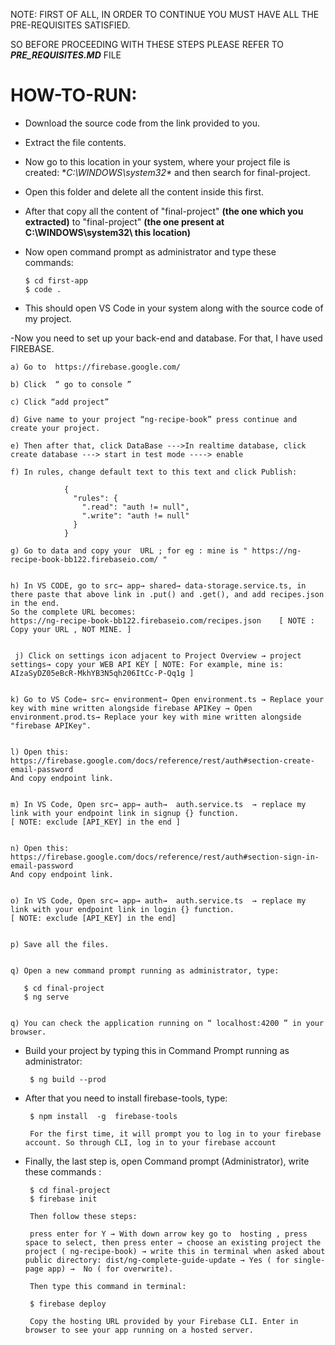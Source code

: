 NOTE: FIRST OF ALL, IN ORDER TO CONTINUE YOU MUST HAVE ALL THE PRE-REQUISITES SATISFIED.

SO BEFORE PROCEEDING WITH THESE STEPS PLEASE REFER TO ***PRE_REQUISITES.MD*** FILE 


# HOW-TO-RUN:

- Download the source code from the link provided to you.

- Extract the file contents. 
 
- Now go to this location in your system, where your project file is created: **C:\WINDOWS\system32\**  and then search for final-project.

- Open this folder and delete all the content inside this first. 

- After that copy all the content of "final-project" **(the one which you extracted)** to  "final-project" **(the one present at C:\WINDOWS\system32\ this location)**

- Now open command prompt as administrator and type these commands:

      $ cd first-app
      $ code . 

- This should open VS Code in your system along with the source code of my project.

-Now you need to set up your back-end and database. For that, I have used FIREBASE.

    a) Go to  https://firebase.google.com/
  
    b) Click  “ go to console ”
  
    c) Click “add project”
  
    d) Give name to your project “ng-recipe-book” press continue and create your project.
  
    e) Then after that, click DataBase --->In realtime database, click create database ---> start in test mode ----> enable
    
    f) In rules, change default text to this text and click Publish:
  
                {
                  "rules": {
                    ".read": "auth != null",
                    ".write": "auth != null"
                  }
                }
        
    g) Go to data and copy your  URL ; for eg : mine is " https://ng-recipe-book-bb122.firebaseio.com/ "
    
  
    h) In VS CODE, go to src→ app→ shared→ data-storage.service.ts, in there paste that above link in .put() and .get(), and add recipes.json in the end.
    So the complete URL becomes:
    https://ng-recipe-book-bb122.firebaseio.com/recipes.json    [ NOTE : Copy your URL , NOT MINE. ]
    
    
     j) Click on settings icon adjacent to Project Overview → project settings→ copy your WEB API KEY [ NOTE: For example, mine is: AIzaSyDZ05eBcR-MkhYB3N5qh206ItCc-P-Qq1g ]
     
  
    k) Go to VS Code→ src→ environment→ Open environment.ts → Replace your key with mine written alongside firebase APIKey → Open environment.prod.ts→ Replace your key with mine written alongside "firebase APIKey".
    
    
    l) Open this:   https://firebase.google.com/docs/reference/rest/auth#section-create-email-password
    And copy endpoint link.


    m) In VS Code, Open src→ app→ auth→  auth.service.ts  → replace my link with your endpoint link in signup {} function.  
    [ NOTE: exclude [API_KEY] in the end ]


    n) Open this:   https://firebase.google.com/docs/reference/rest/auth#section-sign-in-email-password
    And copy endpoint link.


    o) In VS Code, Open src→ app→ auth→  auth.service.ts  → replace my link with your endpoint link in login {} function.
    [ NOTE: exclude [API_KEY] in the end]
  
  
    p) Save all the files.
    
    
    q) Open a new command prompt running as administrator, type:
    
       $ cd final-project
       $ ng serve
  
  
    q) You can check the application running on “ localhost:4200 ” in your browser.

 
 - Build your project by typing this in Command Prompt running as administrator:
 
        $ ng build --prod
 
 
 - After that you need to install firebase-tools, type:
 
        $ npm install  -g  firebase-tools
    
        For the first time, it will prompt you to log in to your firebase account. So through CLI, log in to your firebase account
  
 - Finally, the last step is, open Command prompt (Administrator), write these commands :
 
        $ cd final-project
        $ firebase init
        
        Then follow these steps:
        
        press enter for Y → With down arrow key go to  hosting , press space to select, then press enter → choose an existing project the project ( ng-recipe-book) → write this in terminal when asked about public directory: dist/ng-complete-guide-update → Yes ( for single-page app) →  No ( for overwrite).
        
        Then type this command in terminal:
        
        $ firebase deploy 
        
        Copy the hosting URL provided by your Firebase CLI. Enter in browser to see your app running on a hosted server.

      
